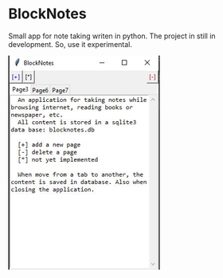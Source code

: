 # BlockNotes
Small app for note taking writen in python.
The project in still in development. So, use it experimental.



![BlockNotes](blocknotes.jpg)
